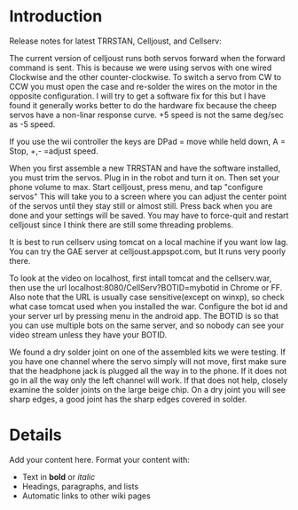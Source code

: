 # Introduction #

Release notes for latest TRRSTAN, Celljoust, and Cellserv:

The current version of celljoust runs both servos forward when the forward command is sent.   This is because we were using servos with one wired Clockwise and the other counter-clockwise.   To switch a servo from CW to CCW you must open the case and re-solder the wires on the motor in the opposite configuration.  I will try to get a software fix for this but I have found it generally works better to do the hardware fix because the cheep servos have a non-linar response curve.   +5  speed is not the same deg/sec as -5 speed.

If you use the wii controller the keys are DPad = move while held down,  A = Stop, +,- =adjust speed.

When you first assemble a new TRRSTAN and have the software installed,  you must trim the servos.   Plug in in the robot and turn it on.  Then set your phone volume to max.   Start celljoust, press menu, and tap "configure servos" This will take you to a screen where you can adjust the center point of the servos until they stay still or almost still.  Press back when you are done and your settings will be saved.   You may have to force-quit and restart celljoust since I think there are still some threading problems.

It is best to run cellserv using tomcat on a local machine if you want low lag. You can try the GAE server at celljoust.appspot.com, but It runs very poorly there.

To look at the video on localhost,  first intall tomcat and the cellserv.war, then use the url  localhost:8080/CellServ?BOTID=mybotid in Chrome or FF.    Also note that the URL is usually case sensitive(except on winxp), so check what case tomcat used when you installed the war. Configure the bot id  and your server url by pressing menu in the android app.      The BOTID is so that you can use multiple bots on the same server, and so nobody can see your video stream unless they have your BOTID.

We found a dry solder joint on one of the assembled kits we were testing.  If you have one channel where the servo simply will not move,  first make sure that the headphone jack is plugged all the way in to the phone.  If it does not go in all the way only the left channel will work.   If that does not help,  closely examine the solder joints on the large beige chip.  On a dry joint you will see sharp edges, a good joint has the sharp edges covered in solder.


# Details #

Add your content here.  Format your content with:
  * Text in **bold** or _italic_
  * Headings, paragraphs, and lists
  * Automatic links to other wiki pages